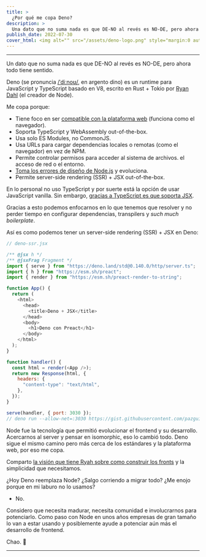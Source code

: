 ```yaml
---
title: >
  ¿Por qué me copa Deno?
description: >
  Una dato que no suma nada es que DE-NO al revés es NO-DE, pero ahora todo tiene sentido.
publish_date: 2022-07-30
cover_html: <img alt="" src="/assets/deno-logo.png" style="margin:0 auto;" width="256" height="256">
---
```


---

Un dato que no suma nada es que DE-NO al revés es NO-DE, pero ahora todo tiene sentido.

Deno (se pronuncia [/ˈdiːnoʊ/](http://ipa-reader.xyz/?text=%CB%88di%CB%90no%CA%8A), en argento dino) es un runtime para JavaScript y TypeScript basado en V8, escrito en Rust + Tokio por [Ryan Dahl](https://github.com/ry) (el creador de Node).

Me copa porque:

- Tiene foco en ser [compatible con la plataforma web](https://deno.land/manual/runtime/web_platform_apis) (funciona como el navegador).
- Soporta TypeScript y WebAssembly out-of-the-box.
- Usa solo ES Modules, no CommonJS.
- Usa URLs para cargar dependencias locales o remotas (como el navegador) en vez de NPM.
- Permite controlar permisos para acceder al sistema de archivos. el acceso de red o el entorno.
- [Toma los errores de diseño de Node.js](https://www.youtube.com/watch?v=M3BM9TB-8yA&ab_channel=JSConf) y evoluciona.
- Permite server-side rendering (SSR) + JSX out-of-the-box.

En lo personal no uso TypeScript y por suerte está la opción de usar JavaScript vanilla. Sin embargo, [gracias a TypeScript es que soporta JSX](https://deno.land/manual/jsx_dom/overview).

Gracias a esto podemos enfocarnos en lo que tenemos que resolver y no perder tiempo en configurar dependencias, transpilers y *such much boilerplate*.

Así es como podemos tener un server-side rendering (SSR) + JSX en Deno:

```js
// deno-ssr.jsx

/** @jsx h */
/** @jsxFrag Fragment */
import { serve } from "https://deno.land/std@0.140.0/http/server.ts";
import { h } from "https://esm.sh/preact";
import { render } from "https://esm.sh/preact-render-to-string";

function App() {
  return (
    <html>
      <head>
        <title>Deno + JSX</title>
      </head>
      <body>
        <h1>Deno con Preact</h1>
      </body>
    </html>
  );
}

function handler() {
  const html = render(<App />);
  return new Response(html, {
    headers: {
      "content-type": "text/html",
    },
  });
}

serve(handler, { port: 3030 });
// deno run --allow-net=:3030 https://gist.githubusercontent.com/pazguille/7a4e0569937d00abef45564d10542bd5/raw/12e31508adc92591fbcfde163571f73da2bda63c/deno-ssr.jsx
```

Node fue la tecnología que permitió evolucionar el frontend y su desarrollo. Acercarnos al server y pensar en isomorphic, eso lo cambió todo. Deno sigue el mismo camino pero más cerca de los estándares y la plataforma web, por eso me copa.

Comparto [la visión que tiene Ryah sobre como construir los fronts](https://www.youtube.com/watch?v=pBcFJmQ6UVM&ab_channel=Remix) y la simplicidad que necesitamos.

¿Hoy Deno reemplaza Node? ¿Salgo corriendo a migrar todo? ¿Me enojo porque en mi  laburo no lo usamos?

- No.

Considero que necesita madurar, necesita comunidad e involucrarnos para potenciarlo. Como paso con Node en unos años empresas de gran tamaño lo van a estar usando y posiblemente ayude a potenciar aún más el desarrollo de frontend.

Chao. 🚀

---
